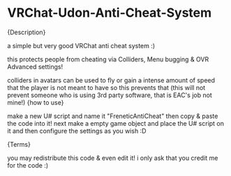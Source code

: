 # VRChat-Udon-Anti-Cheat-System
{Description}

a simple but very good VRChat anti cheat system :)

this protects people from cheating via Colliders, Menu bugging & OVR Advanced settings!

colliders in avatars can be used to fly or gain a intense amount of speed that the player is not meant to have so this prevents that (this will not prevent someone who is using 3rd party software, that is EAC's job not mine!)
{how to use}

make a new U# script and name it "FreneticAntiCheat" then copy & paste the code into it!
next make a empty game object and place the U# script on it and then configure the settings as you wish :D

{Terms}

you may redistribute this code & even edit it! i only ask that you credit me for the code :)
